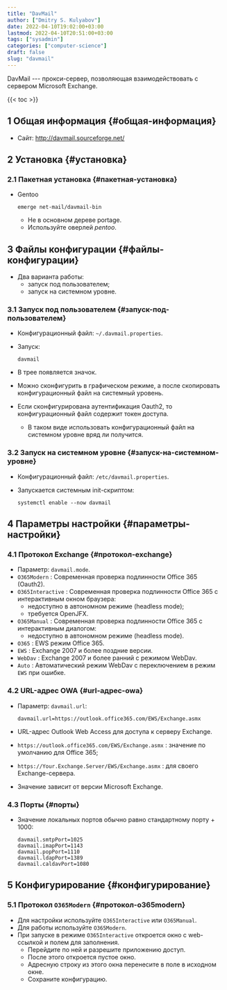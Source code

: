 ```yaml
---
title: "DavMail"
author: ["Dmitry S. Kulyabov"]
date: 2022-04-10T19:02:00+03:00
lastmod: 2022-04-10T20:51:00+03:00
tags: ["sysadmin"]
categories: ["computer-science"]
draft: false
slug: "davmail"
---
```


DavMail --- прокси-сервер, позволяющая взаимодействовать с сервером Microsoft Exchange.

<!--more-->

{{< toc >}}


## <span class="section-num">1</span> Общая информация {#общая-информация}

-   Сайт: <http://davmail.sourceforge.net/>


## <span class="section-num">2</span> Установка {#установка}


### <span class="section-num">2.1</span> Пакетная установка {#пакетная-установка}

-   Gentoo

    ```shell
    emerge net-mail/davmail-bin
    ```

    -   Не в основном дереве portage.
    -   Используйте оверлей _pentoo_.


## <span class="section-num">3</span> Файлы конфигурации {#файлы-конфигурации}

-   Два варианта работы:
    -   запуск под пользователем;
    -   запуск на системном уровне.


### <span class="section-num">3.1</span> Запуск под пользователем {#запуск-под-пользователем}

-   Конфигурационный файл: `~/.davmail.properties`.
-   Запуск:

    ```shell
    davmail
    ```
-   В трее появляется значок.
-   Можно сконфигурить в графическом режиме, а после скопировать конфигурационный файл на системный уровень.
-   Если сконфигурирована аутентификация Oauth2, то конфигурационный файл содержит токен доступа.
    -   В таком виде использовать конфигурационный файл на системном уровне вряд ли получится.


### <span class="section-num">3.2</span> Запуск на системном уровне {#запуск-на-системном-уровне}

-   Конфигурационный файл: `/etc/davmail.properties`.
-   Запускается системным init-скриптом:

    ```shell
    systemctl enable --now davmail
    ```


## <span class="section-num">4</span> Параметры настройки {#параметры-настройки}


### <span class="section-num">4.1</span> Протокол Exchange {#протокол-exchange}

-   Параметр: `davmail.mode`.
-   `O365Modern` : Современная проверка подлинности Office 365  (Oauth2).
-   `O365Interactive` : Современная проверка подлинности Office 365 с интерактивным окном браузера:
    -   недоступно в автономном режиме (headless mode);
    -   требуется OpenJFX.
-   `O365Manual` : Современная проверка подлинности Office 365 с интерактивным диалогом:
    -   недоступно в автономном режиме (headless mode).
-   `O365` : EWS режим Office 365.
-   `EWS` : Exchange 2007 и более поздние версии.
-   `WebDav` : Exchange 2007 и более ранний с режимом WebDav.
-   `Auto` : Автоматический режим WebDav с переключением в режим `EWS` при ошибке.


### <span class="section-num">4.2</span> URL-адрес OWA {#url-адрес-owa}

-   Параметр: `davmail.url`:

    ```conf-unix
    davmail.url=https://outlook.office365.com/EWS/Exchange.asmx
    ```
-   URL-адрес Outlook Web Access для доступа к серверу Exchange.
-   `https://outlook.office365.com/EWS/Exchange.asmx` : значение по умолчанию для Office 365;
-   `https://Your.Exchange.Server/EWS/Exchange.asmx` : для своего Exchange-сервера.
-   Значение зависит от версии Microsoft Exchange.


### <span class="section-num">4.3</span> Порты {#порты}

-   Значение локальных портов обычно равно стандартному порту + 1000:

    ```conf-unix
    davmail.smtpPort=1025
    davmail.imapPort=1143
    davmail.popPort=1110
    davmail.ldapPort=1389
    davmail.caldavPort=1080
    ```


## <span class="section-num">5</span> Конфигурирование {#конфигурирование}


### <span class="section-num">5.1</span> Протокол `O365Modern` {#протокол-o365modern}

-   Для настройки используйте `O365Interactive` или `O365Manual`.
-   Для работы используйте `O365Modern`.
-   При запуске в режиме `O365Interactive` откроется окно с web-ссылкой и полем для заполнения.
    -   Перейдите по ней и разрешите приложению доступ.
    -   После этого откроется пустое окно.
    -   Адресную строку из этого окна перенесите в поле в исходном окне.
    -   Сохраните конфигурацию.
